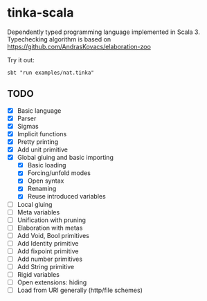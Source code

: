 # tinka-scala

Dependently typed programming language implemented in Scala 3.
Typechecking algorithm is based on https://github.com/AndrasKovacs/elaboration-zoo

Try it out:

```
sbt "run examples/nat.tinka"
```

## TODO
- [x] Basic language
- [x] Parser
- [x] Sigmas
- [x] Implicit functions
- [x] Pretty printing
- [x] Add unit primitive
- [x] Global gluing and basic importing
  - [x] Basic loading
  - [x] Forcing/unfold modes
  - [x] Open syntax
  - [x] Renaming
  - [x] Reuse introduced variables
- [ ] Local gluing
- [ ] Meta variables
- [ ] Unification with pruning
- [ ] Elaboration with metas
- [ ] Add Void, Bool primitives
- [ ] Add Identity primitive
- [ ] Add fixpoint primitive
- [ ] Add number primitives
- [ ] Add String primitive
- [ ] Rigid variables
- [ ] Open extensions: hiding
- [ ] Load from URI generally (http/file schemes)
